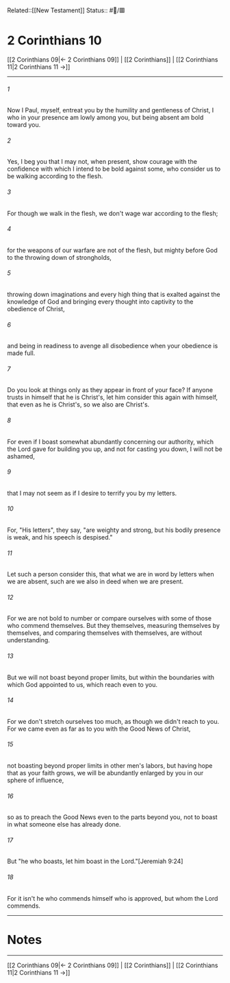Related::[[New Testament]]
Status:: #📖/🟥
# 2 Corinthians 10

[[2 Corinthians 09|← 2 Corinthians 09]] | [[2 Corinthians]] | [[2 Corinthians 11|2 Corinthians 11 →]]
***



###### 1 
Now I Paul, myself, entreat you by the humility and gentleness of Christ, I who in your presence am lowly among you, but being absent am bold toward you. 

###### 2 
Yes, I beg you that I may not, when present, show courage with the confidence with which I intend to be bold against some, who consider us to be walking according to the flesh. 

###### 3 
For though we walk in the flesh, we don't wage war according to the flesh; 

###### 4 
for the weapons of our warfare are not of the flesh, but mighty before God to the throwing down of strongholds, 

###### 5 
throwing down imaginations and every high thing that is exalted against the knowledge of God and bringing every thought into captivity to the obedience of Christ, 

###### 6 
and being in readiness to avenge all disobedience when your obedience is made full. 

###### 7 
Do you look at things only as they appear in front of your face? If anyone trusts in himself that he is Christ's, let him consider this again with himself, that even as he is Christ's, so we also are Christ's. 

###### 8 
For even if I boast somewhat abundantly concerning our authority, which the Lord gave for building you up, and not for casting you down, I will not be ashamed, 

###### 9 
that I may not seem as if I desire to terrify you by my letters. 

###### 10 
For, "His letters", they say, "are weighty and strong, but his bodily presence is weak, and his speech is despised." 

###### 11 
Let such a person consider this, that what we are in word by letters when we are absent, such are we also in deed when we are present. 

###### 12 
For we are not bold to number or compare ourselves with some of those who commend themselves. But they themselves, measuring themselves by themselves, and comparing themselves with themselves, are without understanding. 

###### 13 
But we will not boast beyond proper limits, but within the boundaries with which God appointed to us, which reach even to you. 

###### 14 
For we don't stretch ourselves too much, as though we didn't reach to you. For we came even as far as to you with the Good News of Christ, 

###### 15 
not boasting beyond proper limits in other men's labors, but having hope that as your faith grows, we will be abundantly enlarged by you in our sphere of influence, 

###### 16 
so as to preach the Good News even to the parts beyond you, not to boast in what someone else has already done. 

###### 17 
But "he who boasts, let him boast in the Lord."<crossref intro="10:17">[Jeremiah 9:24]</crossref> 

###### 18 
For it isn't he who commends himself who is approved, but whom the Lord commends.

---
# Notes


***
[[2 Corinthians 09|← 2 Corinthians 09]] | [[2 Corinthians]] | [[2 Corinthians 11|2 Corinthians 11 →]]
